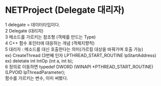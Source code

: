 # NETProject (Delegate 대리자)

1 delegate = 데이터타입이다.  
2 Delegate (대리자)  
3 메소드를 가르키는 참조형 (객체를 만드는 Type)  
4 C++ 함수 포인터에 대응하는 개념 (객체지향적)  
5 대리자 : 메소드를 대신 호출한다는 의미(가르킬 대상을 바꿔가며 호출 가능)  
ex) CreateThread (3번째 인자 LPTHREAD_START_ROUTINE lpStartAddress)  
ex) deletate int IntOp (int a, int b);  
6 정의로 이동하면 typedef DWORD (WINAPI *PTHREAD_START_ROUTINE)(LPVOID lpThreadParameter);  
함수를 가르키는 변수, 이미 써봤다.  
